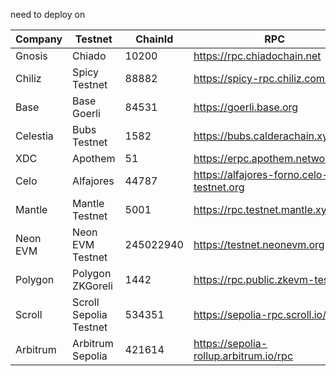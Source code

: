 need to deploy on

| Company   | Testnet            | ChainId   | RPC                                 | Explorer                                      | Currency | Faucet |
|-----------|--------------------|-----------|-------------------------------------|------------------------------------------------|----------|--------|
| Gnosis    | Chiado             | 10200     | https://rpc.chiadochain.net         | https://blockscout.com/gnosis/chiado           | XDAI     |        |
| Chiliz    | Spicy Testnet      | 88882     | https://spicy-rpc.chiliz.com/       | http://spicy-explorer.chiliz.com/              | CHZ      |        |
| Base      | Base Goerli        | 84531     | https://goerli.base.org             |                                                | ETH      |        |
| Celestia  | Bubs Testnet       | 1582      | https://bubs.calderachain.xyz/http  |                                                | GETH     |        |
| XDC       | Apothem            | 51        | https://erpc.apothem.network        |                                                | TXDC     |        |
| Celo      | Alfajores          | 44787     | https://alfajores-forno.celo-testnet.org | https://explorer.celo.org/alfajores      | A-CELO   |        |
| Mantle    | Mantle Testnet     | 5001      | https://rpc.testnet.mantle.xyz      | https://explorer.testnet.mantle.xyz/           | MNT      |        |
| Neon EVM  | Neon EVM Testnet   | 245022940 | https://testnet.neonevm.org         | https://devnet.explorer.neon-labs.org          | NEON     |        |
| Polygon   | Polygon ZKGoreli   | 1442      | https://rpc.public.zkevm-test.net   | https://testnet-zkevm.polygonscan.com          | MATIC    |        |
| Scroll    | Scroll Sepolia Testnet | 534351 | https://sepolia-rpc.scroll.io/      | https://sepolia-blockscout.scroll.io/          | ETH      |        |
| Arbitrum | Arbitrum Sepolia | 421614 | https://sepolia-rollup.arbitrum.io/rpc | https://sepolia.arbiscan.io | ETH | |